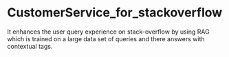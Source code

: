 # CustomerService_for_stackoverflow
It enhances the user query experience on stack-overflow by using RAG which is trained on a large data set of queries and there answers with contextual tags.
